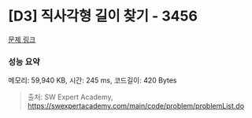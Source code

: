 # [D3] 직사각형 길이 찾기 - 3456 

[문제 링크](https://swexpertacademy.com/main/code/problem/problemDetail.do?contestProbId=AWFPmsqqALwDFAV0) 

### 성능 요약

메모리: 59,940 KB, 시간: 245 ms, 코드길이: 420 Bytes



> 출처: SW Expert Academy, https://swexpertacademy.com/main/code/problem/problemList.do